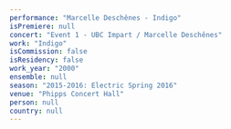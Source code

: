 ```yaml
---
performance: "Marcelle Deschênes - Indigo"
isPremiere: null
concert: "Event 1 - UBC Impart / Marcelle Deschênes"
work: "Indigo"
isCommission: false
isResidency: false
work_year: "2000"
ensemble: null
season: "2015-2016: Electric Spring 2016"
venue: "Phipps Concert Hall"
person: null
country: null
---
```


